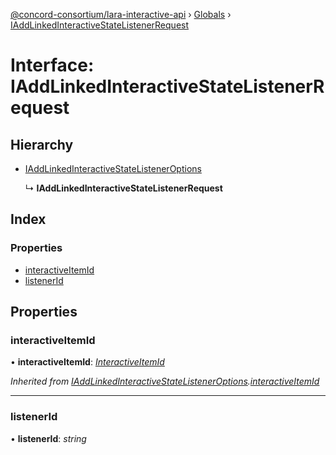 [@concord-consortium/lara-interactive-api](../README.md) › [Globals](../globals.md) › [IAddLinkedInteractiveStateListenerRequest](iaddlinkedinteractivestatelistenerrequest.md)

# Interface: IAddLinkedInteractiveStateListenerRequest

## Hierarchy

* [IAddLinkedInteractiveStateListenerOptions](iaddlinkedinteractivestatelisteneroptions.md)

  ↳ **IAddLinkedInteractiveStateListenerRequest**

## Index

### Properties

* [interactiveItemId](iaddlinkedinteractivestatelistenerrequest.md#interactiveitemid)
* [listenerId](iaddlinkedinteractivestatelistenerrequest.md#listenerid)

## Properties

###  interactiveItemId

• **interactiveItemId**: *[InteractiveItemId](../globals.md#interactiveitemid)*

*Inherited from [IAddLinkedInteractiveStateListenerOptions](iaddlinkedinteractivestatelisteneroptions.md).[interactiveItemId](iaddlinkedinteractivestatelisteneroptions.md#interactiveitemid)*

___

###  listenerId

• **listenerId**: *string*
